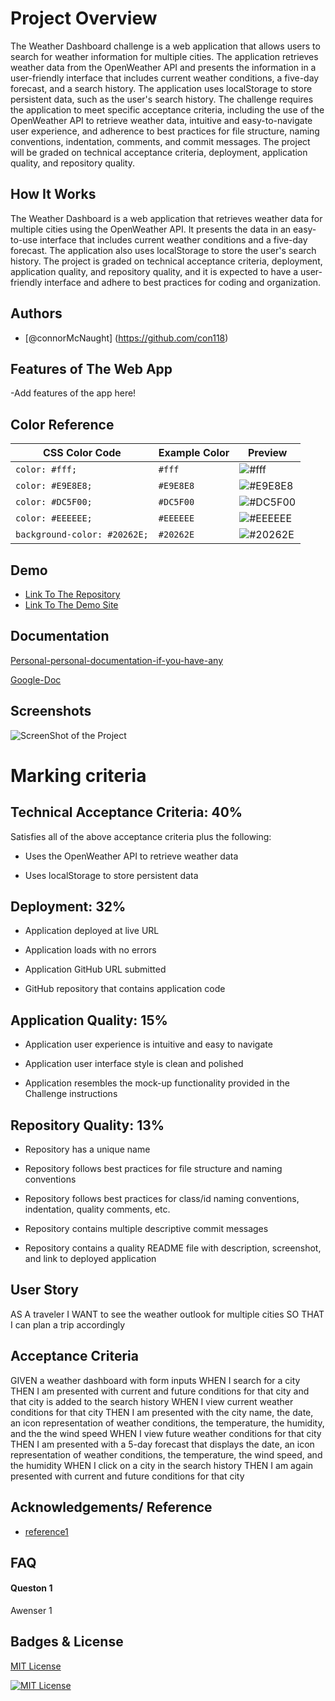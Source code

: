 # Project Overview

The Weather Dashboard challenge is a web application that allows users to search for weather information for multiple cities. The application retrieves weather data from the OpenWeather API and presents the information in a user-friendly interface that includes current weather conditions, a five-day forecast, and a search history. The application uses localStorage to store persistent data, such as the user's search history. The challenge requires the application to meet specific acceptance criteria, including the use of the OpenWeather API to retrieve weather data, intuitive and easy-to-navigate user experience, and adherence to best practices for file structure, naming conventions, indentation, comments, and commit messages. The project will be graded on technical acceptance criteria, deployment, application quality, and repository quality.

## How It Works

The Weather Dashboard is a web application that retrieves weather data for multiple cities using the OpenWeather API. It presents the data in an easy-to-use interface that includes current weather conditions and a five-day forecast. The application also uses localStorage to store the user's search history. The project is graded on technical acceptance criteria, deployment, application quality, and repository quality, and it is expected to have a user-friendly interface and adhere to best practices for coding and organization.

## Authors

- [@connorMcNaught] (https://github.com/con118)

## Features of The Web App

-Add features of the app here!

## Color Reference

| CSS Color Code               | Example Color | Preview                                                  |
| ---------------------------- | ------------- | -------------------------------------------------------- |
| `color: #fff;`               | `#fff`        | ![#fff](https://via.placeholder.com/10/ffffff?text=+)    |
| `color: #E9E8E8;`            | `#E9E8E8`     | ![#E9E8E8](https://via.placeholder.com/10/E9E8E8?text=+) |
| `color: #DC5F00;`            | `#DC5F00`     | ![#DC5F00](https://via.placeholder.com/10/DC5F00?text=+) |
| `color: #EEEEEE;`            | `#EEEEEE`     | ![#EEEEEE](https://via.placeholder.com/10/EEEEEE?text=+) |
| `background-color: #20262E;` | `#20262E`     | ![#20262E](https://via.placeholder.com/10/20262E?text=+) |

## Demo

- [Link To The Repository](https://github.com/con118/WeatherMate)
- [Link To The Demo Site](https://con118.github.io/WeatherMate/)

## Documentation

[Personal-personal-documentation-if-you-have-any](https://yes-king.com)

[Google-Doc](https://docs.google.com/document/d/1HqK1E2jR9fd4uKlJZn3hGP68nIQuFSlsn2WURuq9L0U/edit?usp=sharing)

## Screenshots

![ScreenShot of the Project](https://use-a-website-hosing-platform.com)

# Marking criteria

## Technical Acceptance Criteria: 40%
Satisfies all of the above acceptance criteria plus the following:

- Uses the OpenWeather API to retrieve weather data

- Uses localStorage to store persistent data

## Deployment: 32%

- Application deployed at live URL

- Application loads with no errors

- Application GitHub URL submitted

- GitHub repository that contains application code

## Application Quality: 15%

- Application user experience is intuitive and easy to navigate

- Application user interface style is clean and polished

- Application resembles the mock-up functionality provided in the Challenge instructions

## Repository Quality: 13%

- Repository has a unique name

- Repository follows best practices for file structure and naming conventions

- Repository follows best practices for class/id naming conventions, indentation, quality comments, etc.

- Repository contains multiple descriptive commit messages

- Repository contains a quality README file with description, screenshot, and link to deployed application

## User Story

AS A traveler
I WANT to see the weather outlook for multiple cities
SO THAT I can plan a trip accordingly

## Acceptance Criteria

GIVEN a weather dashboard with form inputs
WHEN I search for a city
THEN I am presented with current and future conditions for that city and that city is added to the search history
WHEN I view current weather conditions for that city
THEN I am presented with the city name, the date, an icon representation of weather conditions, the temperature, the humidity, and the the wind speed
WHEN I view future weather conditions for that city
THEN I am presented with a 5-day forecast that displays the date, an icon representation of weather conditions, the temperature, the wind speed, and the humidity
WHEN I click on a city in the search history
THEN I am again presented with current and future conditions for that city

## Acknowledgements/ Reference

- [reference1](https://add-a-reference-here.com)

## FAQ

#### Queston 1

Awenser 1

## Badges & License

[MIT License](https://choosealicense.com/licenses/mit/)

[![MIT License](https://img.shields.io/badge/License-MIT-green.svg)](https://choosealicense.com/licenses/mit/)

